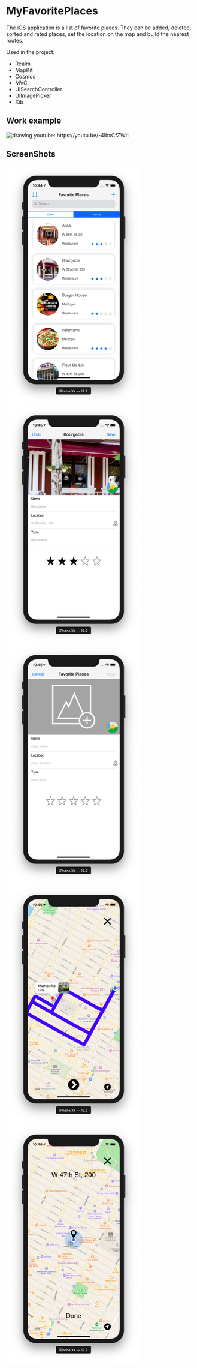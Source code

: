 # MyFavoritePlaces

The iOS application is a list of favorite places.
They can be added, deleted, sorted and rated places, set the location on the map and build the nearest routes.

Used in the project:
- Realm
- MapKit
- Cosmos
- MVC
- UISearchController
- UIImagePicker
- Xib

## Work example
<img src="https://github.com/Constantine1995/MyFavoritePlaces/blob/master/MediaGitHub/FavoritePlace.gif?raw=true" alt="drawing" width="360" hight="640"/>
youtube: https://youtu.be/-4lbxCfZWtI

## ScreenShots
<img src="https://github.com/Constantine1995/MyFavoritePlaces/blob/master/MediaGitHub/Main.png" alt="drawing" width="360" hight="640"/>
<img src="https://github.com/Constantine1995/MyFavoritePlaces/blob/master/MediaGitHub/Preview.png" alt="drawing" width="360" hight="640"/>
<img src="https://github.com/Constantine1995/MyFavoritePlaces/blob/master/MediaGitHub/NewPlace.png" alt="drawing" width="360" hight="640"/>
<img src="https://github.com/Constantine1995/MyFavoritePlaces/blob/master/MediaGitHub/Directions.png" alt="drawing" width="360" hight="640"/>
<img src="https://github.com/Constantine1995/MyFavoritePlaces/blob/master/MediaGitHub/SetDirections.png" alt="drawing" width="360" hight="640"/>

